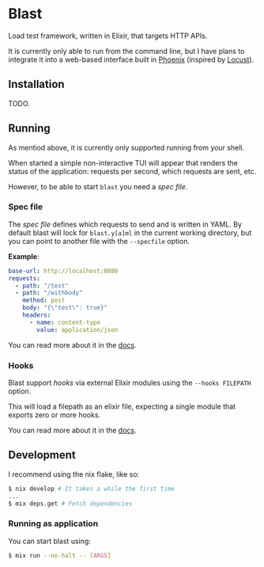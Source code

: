 # Blast

Load test framework, written in Elixir, that targets HTTP APIs.

It is currently only able to run from the command line,
but I have plans to integrate it into a web-based interface 
built in [Phoenix](https://www.phoenixframework.org/) (inspired by [Locust](https://locust.io)).

## Installation

TODO.

## Running

As mentiod above, it is currently only supported running from your shell.

When started a simple non-interactive TUI will appear that renders the status
of the application: requests per second, which requests are sent, etc.

However, to be able to start `blast` you need a _spec file_.

### Spec file

The _spec file_ defines which requests to send and is written in YAML.
By default blast will lock for `blast.y[a]ml` in the current working directory,
but you can point to another file with the `--specfile` option.

**Example**:
```yaml
base-url: http://localhost:8080
requests:
  - path: "/test"
  - path: "/withbody"
    method: post
    body: "{\"test\": true}"
    headers:
      - name: content-type
        value: application/json
```

You can read more about it in the [docs](./docs/specfile.md).

### Hooks
Blast support _hooks_ via external Elixir modules using the `--hooks FILEPATH` option.

This will load a filepath as an elixir file, expecting a single module that exports
zero or more hooks.

You can read more about it in the [docs](./docs/hooks.md).

## Development

I recommend using the nix flake, like so:

```sh
$ nix develop # It takes a while the first time
...
$ mix deps.get # Fetch dependencies
```

### Running as application

You can start blast using:
```sh
$ mix run --no-halt -- [ARGS]
```
